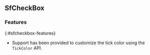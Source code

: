 ## SfCheckBox

### Features

{:#sfcheckbox-features}

* Support has been provided to customize the tick color using the `TickColor` API.